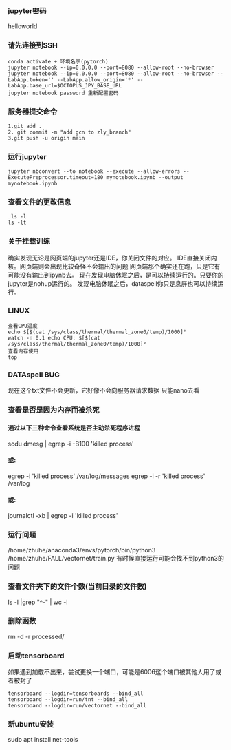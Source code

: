### jupyter密码
helloworld
### 请先连接到SSH
```
conda activate + 环境名字(pytorch)
jupyter notebook --ip=0.0.0.0 --port=8080 --allow-root --no-browser
jupyter notebook --ip=0.0.0.0 --port=8080 --allow-root --no-browser --LabApp.token='' --LabApp.allow_origin='*' --LabApp.base_url=$OCTOPUS_JPY_BASE_URL
jupyter notebook password 重新配置密码
```
### 服务器提交命令
```
1.git add .
2. git commit -m "add gcn to zly_branch"
3.git push -u origin main

```
### 运行jupyter
```azure
jupyter nbconvert --to notebook --execute --allow-errors --ExecutePreprocessor.timeout=180 mynotebook.ipynb --output mynotebook.ipynb 
```

### 查看文件的更改信息
```azure
 ls -l
ls -lt
```

### 关于挂载训练
确实发现无论是网页端的jupyter还是IDE，你关闭文件的对应。
IDE直接关闭内核。网页端则会出现比较奇怪不会输出的问题
网页端那个确实还在跑，只是它有可能没有输出到ipynb去。
现在发现电脑休眠之后，是可以持续运行的。只要你的jupyter是nohup运行的。
发现电脑休眠之后，dataspell你只是息屏也可以持续运行。

### LINUX
```azure
查看CPU温度
echo $[$(cat /sys/class/thermal/thermal_zone0/temp)/1000]°
watch -n 0.1 echo CPU: $[$(cat /sys/class/thermal/thermal_zone0/temp)/1000]°
查看内存使用
top

```

### DATAspell BUG
现在这个txt文件不会更新，它好像不会向服务器请求数据
只能nano去看

### 查看是否是因为内存而被杀死
#### 通过以下三种命令查看系统是否主动杀死程序进程
sodu dmesg | egrep -i -B100 'killed process'

#### 或:
egrep -i 'killed process' /var/log/messages
egrep -i -r 'killed process' /var/log

#### 或:
journalctl -xb | egrep -i 'killed process'

### 运行问题
/home/zhuhe/anaconda3/envs/pytorch/bin/python3 /home/zhuhe/FALL/vectornet/train.py
有时候直接运行可能会找不到python3的问题

### 查看文件夹下的文件个数(当前目录的文件数)
 ls -l |grep  "^-" | wc -l   

### 删除函数
rm -d  -r  processed/

### 启动tensorboard
如果遇到加载不出来，尝试更换一个端口，可能是6006这个端口被其他人用了或者被封了
```
tensorboard --logdir=tensorboards --bind_all
tensorboard --logdir=run/tnt --bind_all
tensorboard --logdir=run/vectornet --bind_all
```

### 新ubuntu安装
sudo apt install net-tools
